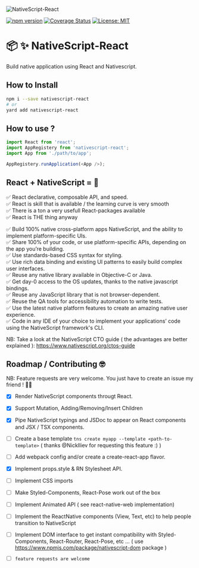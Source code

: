 ![NativeScript-React](https://raw.githubusercontent.com/iliasbhal/nativescript-react/master/head-img.png)

[![npm version](https://badge.fury.io/js/nativescript-react.svg)](https://badge.fury.io/js/nativescript-react)
[![Coverage Status](https://coveralls.io/repos/github/iliasbhal/nativescript-react/badge.svg?branch=master)](https://coveralls.io/github/iliasbhal/nativescript-react?branch=master)
[![License: MIT](https://img.shields.io/badge/License-MIT-brightgreen.svg)](https://github.com/iliasbhal/nativescript-react/blob/master/LICENSE)

# :package: :sparkles: NativeScript-React

Build native application using React and Nativescript. 

## How to Install

```sh
npm i --save nativescript-react
# or
yard add nativescript-react
```

## How to use ?

```js
import React from 'react';
import AppRegistery from 'nativescript-react';
import App from './path/to/app';

AppRegistery.runApplication(<App />);
```

## React + NativeScript = :muscle:

✅ React declarative, composable API, and speed.<br/>
✅ React is skill that is available / the learning curve is very smooth<br/>
✅ There is a ton a very usefull React-packages available<br/>
✅ React is THE thing anyway <br/>

✅ Build 100% native cross-platform apps NativeScript, and the ability to implement platform-specific UIs.<br/>
✅ Share 100% of your code, or use platform-specific APIs, depending on the app you’re building.<br/>
✅ Use standards-based CSS syntax for styling.<br/>
✅ Use rich data binding and existing UI patterns to easily build complex user interfaces.<br/>
✅ Reuse any native library available in Objective-C or Java.<br/>
✅ Get day-0 access to the OS updates, thanks to the native javascript bindings.<br/>
✅ Reuse any JavaScript library that is not browser-dependent.<br/>
✅ Reuse the QA tools for accessibility automation to write tests.<br/>
✅ Use the latest native platform features to create an amazing native user experience.<br/>
✅ Code in any IDE of your choice to implement your applications’ code using the NativeScript framework's CLI.<br/>

NB: Take a look at the NativeScript CTO guide ( the advantages are better explained ): https://www.nativescript.org/ctos-guide 

## Roadmap / Contributing :nerd_face:

NB: Feature requests are very welcome. You just have to create an issue my friend ! 🍻🍻 

- [x] Render NativeScript components througt React.
- [x] Support Mutation, Adding/Removing/Insert Children
- [x] Pipe NativeScript typings and JSDoc to appear on React components and JSX / TSX components.
- [ ] Create a base template `tns create myapp --template <path-to-template>` ( thanks @NickIliev for requesting this feature :) )
- [ ] Add webpack config and/or create a create-react-app flavor.
- [x] Implement props.style & RN Stylesheet API.
- [ ] Implement CSS imports
- [ ] Make Styled-Components, React-Pose work out of the box
- [ ] Implement Animated API ( see react-native-web implementation)
- [ ] Implement the ReactNative components (View, Text, etc) to help people transition to NativeScript
- [ ] Implement DOM interface to get instant compatibility with Styled-Components, React-Router, React-Pose, etc ...
      ( use https://www.npmjs.com/package/nativescript-dom package )
- [ ] `feature requests are welcome`
 
